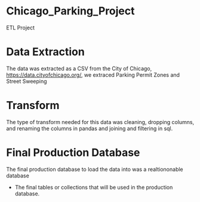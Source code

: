 # Chicago_Parking_Project
ETL Project


# Data Extraction
The data was extracted as a CSV from the City of Chicago, https://data.cityofchicago.org/, we extraced Parking Permit Zones and Street Sweeping 

# Transform 
The type of transform needed for this data was cleaning, dropping columns, and renaming the columns in pandas and joining and filtering in sql. 

# Final Production Database 
The final production  database to load the data into was a realtiononable database 


* The final tables or collections that will be used in the production database.

